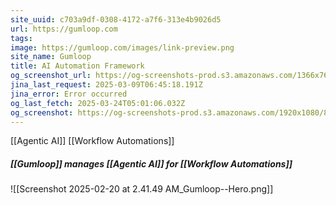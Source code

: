 ```yaml
---
site_uuid: c703a9df-0308-4172-a7f6-313e4b9026d5
url: https://gumloop.com
tags: 
image: https://gumloop.com/images/link-preview.png
site_name: Gumloop
title: AI Automation Framework
og_screenshot_url: https://og-screenshots-prod.s3.amazonaws.com/1366x768/80/false/1b6ec3b8af38d1e248e978c042455b27a2aad3064ca94e0ef2191742410d4d02.jpeg
jina_last_request: 2025-03-09T06:45:18.191Z
jina_error: Error occurred
og_last_fetch: 2025-03-24T05:01:06.032Z
og_screenshot: https://og-screenshots-prod.s3.amazonaws.com/1920x1080/80/false/1b6ec3b8af38d1e248e978c042455b27a2aad3064ca94e0ef2191742410d4d02.jpeg
---
```


[[Agentic AI]]
[[Workflow Automations]]

##### [[Gumloop]] manages [[Agentic AI]] for [[Workflow Automations]]
![[Screenshot 2025-02-20 at 2.41.49 AM_Gumloop--Hero.png]]
